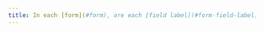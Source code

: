 ```yaml
---
title: In each [form](#form), are each [field label](#form-field-label) and its associated field [located next to each other](#label-and-field-located-next-to-each-other) (excluding special cases)
---
```

